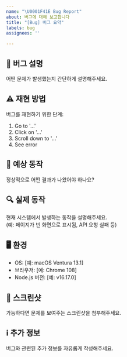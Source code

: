 ```yaml
---
name: "\U0001F41E Bug Report"
about: 버그에 대해 보고합니다
title: "[Bug] 버그 요약"
labels: bug
assignees: ''

---
```


## 🐛 버그 설명  
어떤 문제가 발생했는지 간단하게 설명해주세요.

## ⚠️ 재현 방법  
버그를 재현하기 위한 단계:
1. Go to '...'
2. Click on '...'
3. Scroll down to '...'
4. See error

## 🧾 예상 동작  
정상적으로 어떤 결과가 나왔어야 하나요?

## 🔍 실제 동작  
현재 시스템에서 발생하는 동작을 설명해주세요.  
(예: 페이지가 빈 화면으로 표시됨, API 요청 실패 등)

## 🖥️ 환경  
- OS: [예: macOS Ventura 13.1]  
- 브라우저: [예: Chrome 108]  
- Node.js 버전: [예: v16.17.0]  

## 📸 스크린샷  
가능하다면 문제를 보여주는 스크린샷을 첨부해주세요.

## ℹ️ 추가 정보  
버그와 관련된 추가 정보를 자유롭게 작성해주세요.
